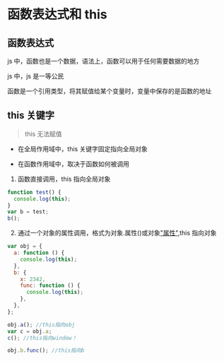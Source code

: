 # 函数表达式和 this

## 函数表达式

js 中，函数也是一个数据，语法上，函数可以用于任何需要数据的地方

js 中，js 是一等公民

函数是一个引用类型，将其赋值给某个变量时，变量中保存的是函数的地址

## this 关键字

> this 无法赋值

- 在全局作用域中，this 关键字固定指向全局对象

- 在函数作用域中，取决于函数如何被调用

1. 函数直接调用，this 指向全局对象

```js
function test() {
  console.log(this);
}
var b = test;
b();
```

2. 通过一个对象的属性调用，格式为对象.属性()或对象["属性"](),this 指向对象

```js
var obj = {
  a: function () {
    console.log(this);
  },
  b: {
    x: 2342,
    func: function () {
      console.log(this);
    },
  },
};

obj.a(); //this指向obj
var c = obj.a;
c(); //this指向window！

obj.b.func(); //this指向b
```
